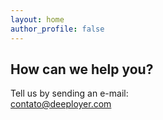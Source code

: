 ```yaml
---
layout: home
author_profile: false
---
```


## How can we help you?

Tell us by sending an e-mail:
<br/>
<a href="mailto:contato@deeployer.com">contato@deeployer.com</a>